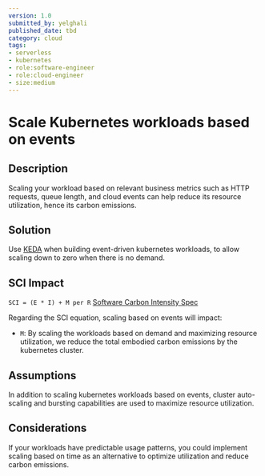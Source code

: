 ```yaml
---
version: 1.0
submitted_by: yelghali
published_date: tbd
category: cloud
tags: 
- serverless
- kubernetes
- role:software-engineer
- role:cloud-engineer
- size:medium
---
```


# Scale Kubernetes workloads based on events

## Description
Scaling your workload based on relevant business metrics such as HTTP requests, queue length, and cloud events can help reduce its resource utilization, hence its carbon emissions.

## Solution

Use [KEDA](https://keda.sh) when building event-driven kubernetes workloads, to allow scaling down to zero when there is no demand.

## SCI Impact
`SCI = (E * I) + M per R`
[Software Carbon Intensity Spec](https://grnsft.org/sci)

Regarding the SCI equation, scaling based on events will impact:

- `M`: By scaling the workloads based on demand and maximizing resource utilization, we reduce the total embodied carbon emissions by the kubernetes cluster.

## Assumptions

In addition to scaling kubernetes workloads based on events, cluster auto-scaling and bursting capabilities are used to maximize resource utilization.

## Considerations
If your workloads have predictable usage patterns, you could implement scaling based on time as an alternative to optimize utilization and reduce carbon emissions.
